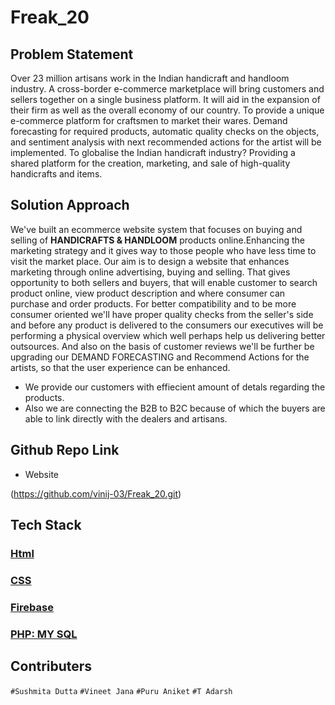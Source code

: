 # Freak_20


## Problem Statement

Over 23 million artisans work in the Indian handicraft and handloom industry. A cross-border e-commerce marketplace will bring customers and sellers together on a single business platform. It will aid in the expansion of their firm as well as the overall economy of our country.
To provide a unique e-commerce platform for craftsmen to market their wares. Demand forecasting for required products, automatic quality checks on the objects, and sentiment analysis with next recommended actions for the artist will be implemented.
To globalise the Indian handicraft industry? Providing a shared platform for the creation, marketing, and sale of high-quality handicrafts and items.

## Solution Approach

We've built an ecommerce website system that focuses on buying and selling of **HANDICRAFTS & HANDLOOM**
products online.Enhancing the marketing strategy and it gives way to those people who have less time to visit the market place.
Our aim is to design a website that enhances marketing through online advertising, buying and selling.
That gives opportunity to both sellers and buyers, that will enable customer to search product online, view product description and where consumer can purchase and order products. For better compatibility and to be more consumer oriented
we'll have proper quality checks from the seller's side and
before any product is delivered to the consumers our
executives will be performing a physical overview which well
perhaps help us delivering better outsources.
And also on the basis of customer reviews we'll be further be
upgrading our DEMAND FORECASTING and Recommend
Actions for the artists, so that the user experience can be
enhanced.
- We provide our customers with effiecient amount of detals regarding the products.
- Also we are connecting the B2B to B2C because of which the buyers are able to link directly with the dealers and artisans.

## Github Repo Link

- Website

(https://github.com/vinij-03/Freak_20.git)



## Tech Stack

### [Html](https://www.w3schools.com/html/)

### [CSS](https://www.w3schools.com/css/)

### [Firebase](https://firebase.google.com/)

### [PHP: MY SQL](https://www.w3schools.com/js/)



## Contributers

```#Sushmita Dutta``` 
```#Vineet Jana```
```#Puru Aniket``` 
```#T Adarsh```

